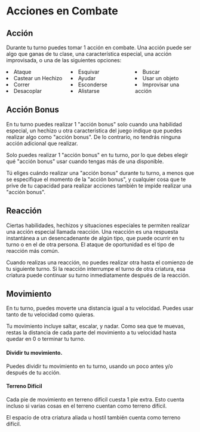 # Acciones en Combate
## Acción
Durante tu turno puedes tomar 1 acción en combate. Una acción puede ser algo que ganas de tu clase, una característica especial, una acción improvisada, o una de las siguientes opciones:
<div style="column-count: 3;">
	<li>Ataque</li> 
	<li>Castear un Hechizo </li>
	<li>Correr </li>
	<li>Desacoplar </li>
	<li>Esquivar </li>
	<li>Ayudar </li>
	<li>Esconderse </li>
	<li>Alistarse </li>
	<li>Buscar </li>
	<li>Usar un objeto </li>
	<li>Improvisar una acción </li>
</div>

## Acción Bonus
En tu turno puedes realizar 1 "acción bonus" solo cuando una habilidad especial, un hechizo u otra característica del juego indique que puedes realizar algo como "acción bonus". De lo contrario, no tendrás ninguna acción adicional que realizar.

Solo puedes realizar 1 "acción bonus" en tu turno, por lo que debes elegir qué "acción bonus" usar cuando tengas más de una disponible.

Tú eliges cuándo realizar una "acción bonus" durante tu turno, a menos que se especifique el momento de la "acción bonus", y cualquier cosa que te prive de tu capacidad para realizar acciones también te impide realizar una "acción bonus".
## Reacción
Ciertas habilidades, hechizos y situaciones especiales te permiten realizar una acción especial llamada reacción. Una reacción es una respuesta instantánea a un desencadenante de algún tipo, que puede ocurrir en tu turno o en el de otra persona. El ataque de oportunidad es el tipo de reacción más común.

Cuando realizas una reacción, no puedes realizar otra hasta el comienzo de tu siguiente turno. Si la reacción interrumpe el turno de otra criatura, esa criatura puede continuar su turno inmediatamente después de la reacción.
## Movimiento
En tu turno, puedes moverte una distancia igual a tu velocidad. Puedes usar tanto de tu velocidad como quieras.

Tu movimiento incluye saltar, escalar, y nadar. Como sea que te muevas, restas la distancia de cada parte del movimiento a tu velocidad hasta quedar en 0 o terminar tu turno.
#### Dividir tu movimiento.
Puedes dividir tu movimiento en tu turno, usando un poco antes y/o después de tu acción.
#### Terreno Difícil
Cada pie de movimiento en terreno difícil cuesta 1 pie extra. Esto cuenta incluso si varias cosas en el terreno cuentan como terreno difícil.

El espacio de otra criatura aliada u hostil también cuenta como terreno difícil.